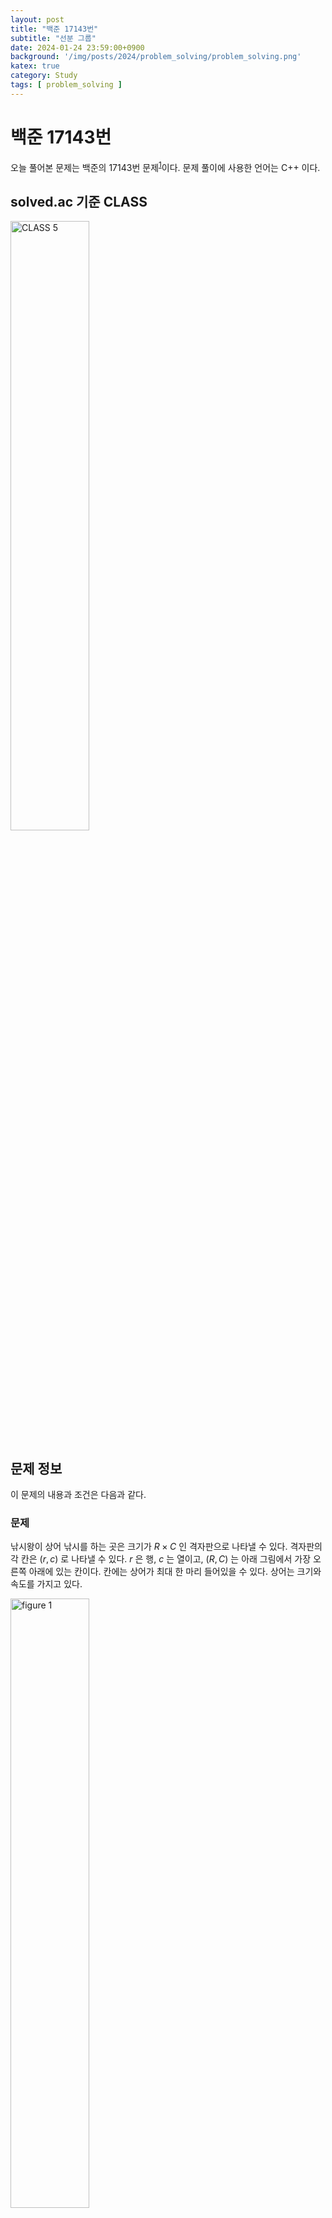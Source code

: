 ```yaml
---
layout: post
title: "백준 17143번"
subtitle: "선분 그룹"
date: 2024-01-24 23:59:00+0900
background: '/img/posts/2024/problem_solving/problem_solving.png'
katex: true
category: Study
tags: [ problem_solving ]
---
```


# 백준 17143번

오늘 풀어본 문제는 백준의 17143번 문제<sup>[1](#footnote_1)</sup>이다. 문제 풀이에 사용한 언어는 C++ 이다.

## solved.ac 기준 CLASS

<img src="https://static.solved.ac/class/c5.svg" width="50%" height="50%" alt="CLASS 5">

## 문제 정보

이 문제의 내용과 조건은 다음과 같다.

### 문제

낚시왕이 상어 낚시를 하는 곳은 크기가 $R \times C$ 인 격자판으로 나타낼 수 있다. 격자판의 각 칸은 $(r, c)$ 로 나타낼 수 있다. $r$ 은 행, $c$ 는 열이고, $(R, C)$ 는 아래 그림에서 가장 오른쪽 아래에 있는 칸이다. 칸에는 상어가 최대 한 마리 들어있을 수 있다. 상어는 크기와 속도를 가지고 있다.

<img src="https://upload.acmicpc.net/85c2ccad-e4b8-4397-9bd6-0ec73b0f44f8/" width="50%" height="50%" alt="figure 1">

낚시왕은 처음에 $1$ 번 열의 한 칸 왼쪽에 있다. 다음은 $1$ 초 동안 일어나는 일이며, 아래 적힌 순서대로 일어난다. 낚시왕은 가장 오른쪽 열의 오른쪽 칸에 이동하면 이동을 멈춘다.

1. 낚시왕이 오른쪽으로 한 칸 이동한다.

2. 낚시왕이 있는 열에 있는 상어 중에서 땅과 제일 가까운 상어를 잡는다. 상어를 잡으면 격자판에서 잡은 상어가 사라진다.

3. 상어가 이동한다.

상어는 입력으로 주어진 속도로 이동하고, 속도의 단위는 칸/초이다. 상어가 이동하려고 하는 칸이 격자판의 경계를 넘는 경우에는 방향을 반대로 바꿔서 속력을 유지한채로 이동한다.

왼쪽 그림의 상태에서 $1$ 초가 지나면 오른쪽 상태가 된다. 상어가 보고 있는 방향이 속도의 방향, 왼쪽 아래에 적힌 정수는 속력이다. 왼쪽 위에 상어를 구분하기 위해 문자를 적었다.

<img src="https://upload.acmicpc.net/d03be3c0-057d-47f7-9808-202ae36a3da3/" width="50%" height="50%" alt="figure 2">

상어가 이동을 마친 후에 한 칸에 상어가 두 마리 이상 있을 수 있다. 이때는 크기가 가장 큰 상어가 나머지 상어를 모두 잡아먹는다.

낚시왕이 상어 낚시를 하는 격자판의 상태가 주어졌을 때, 낚시왕이 잡은 상어 크기의 합을 구해보자.

### 입력

첫째 줄에 격자판의 크기 $R$, $C$ 와 상어의 수 $M$ 이 주어진다. $(2 \le R, C \le 100, 0 \le M \le R \times C)$

둘째 줄부터 $M$ 개의 줄에 상어의 정보가 주어진다. 상어의 정보는 다섯 정수 $r$, $c$, $s$, $d$, $z$ $(1 \le r \le R, 1 \le c \le C, 0 \le s \le 1000, 1 \le d \le 4, 1 \le z \le 10000)$ 로 이루어져 있다. $(r, c)$ 는 상어의 위치, $s$ 는 속력, $d$ 는 이동 방향, $z$ 는 크기이다. $d$ 가 $1$ 인 경우는 위, $2$ 인 경우는 아래, $3$ 인 경우는 오른쪽, $4$ 인 경우는 왼쪽을 의미한다.

두 상어가 같은 크기를 갖는 경우는 없고, 하나의 칸에 둘 이상의 상어가 있는 경우는 없다.

### 출력

낚시왕이 잡은 상어 크기의 합을 출력한다.

## 풀이과정

### 1번째 시도

문제를 읽으면서 힘든 구현 문제라는 것을 알 수 있었다. 우선 상어의 정보를 저장하는 구조체 `Shark` 를 만들고, 상어의 이동은 이동방향으로 좌표값을 더해준 뒤 왕복하는 데 필요한 칸 수의 나머지를 구하고, 그 값에 따라서 적절한 위치와 다음 이동 방향을 설정해주는 방식으로 구현하였다.

코드는 다음과 같이 작성하였다. 

```cpp
#include <bits/stdc++.h>

using namespace std;
using ll = long long;
using ull = unsigned long long;
using pll = pair<ll, ll>;

struct Shark {
    int row;
    int col;
    int dr;
    int dc;
    int size;

    Shark() : row(0), col(0), dr(0), dc(0), size(0) {}

    Shark(int r, int c, int s, int d, int z) : row(r), col(c), size(z) {
        switch (d) {
            case 1:
                dr = -s;
                dc = 0;
                break;
            case 2:
                dr = s;
                dc = 0;
                break;
            case 3:
                dr = 0;
                dc = s;
                break;
            case 4:
                dr = 0;
                dc = -s;
                break;
            default:
                break;
        }
    }

    void move(int R, int C) {
        row -= 1;
        col -= 1;

        row = (row + dr) % (2 * (R - 1));
        col = (col + dc) % (2 * (C - 1));

        if (row < 0) {
            row += 2 * (R - 1);
        }

        if (col < 0) {
            col += 2 * (C - 1);
        }

        if (row >= R) {
            dr = -dr;
            row = 2 * (R - 1) - row;
        }

        if (col >= C) {
            dc = -dc;
            col = 2 * (C - 1) - col;
        }

        row += 1;
        col += 1;
    }

    void clear() {
        row = 0;
        col = 0;
        dr = 0;
        dc = 0;
        size = 0;
    }
};

void printGrid(const vector<vector<Shark>>& ocean, int R, int C);

int main(void) {
    ios::sync_with_stdio(false);
    cin.tie(nullptr);
    cout.tie(nullptr);

    int R, C, M;
    cin >> R >> C >> M;

    queue<Shark> sharks;
    vector<vector<Shark>> ocean(R+1, vector<Shark>(C+1, Shark()));

    for (int i=0; i<M; i++) {
        int r, c, s, d, z;
        cin >> r >> c >> s >> d >> z;

        Shark shark(r, c, s, d, z);

        sharks.push(shark);
        ocean[r][c] = shark;
    }

    int result = 0;
    for (int hunt=1; hunt<=C; hunt++) {
        for (int r=1; r<=R; r++) {
            if (ocean[r][hunt].size > 0) {
                result += ocean[r][hunt].size;
                ocean[r][hunt].clear();
                break;
            }
        }

        queue<Shark> newSharks;
        queue<pair<int, int>> check;

        while (!sharks.empty()) {
            Shark curr = sharks.front();
            sharks.pop();

            if (ocean[curr.row][curr.col].size > 0) {
                ocean[curr.row][curr.col].clear();
                curr.move(R, C);
                newSharks.push(curr);
            }
        }

        while (!newSharks.empty()) {
            Shark curr = newSharks.front();
            newSharks.pop();

            if (ocean[curr.row][curr.col].size == 0) {
                check.emplace(curr.row, curr.col);
            }
            if (ocean[curr.row][curr.col].size < curr.size) {
                ocean[curr.row][curr.col] = curr;
            }
        }

        while (!check.empty()) {
            pair<int, int> curr = check.front();
            check.pop();

            sharks.push(ocean[curr.first][curr.second]);
        }
    }

    cout << result;

    return 0;
}

void printGrid(const vector<vector<Shark>>& ocean, int R, int C) {
    for (int r=1; r<=R; r++) {
        for (int c=1; c<=C; c++) {
            cout << ocean[r][c].size << " ";
        }
        cout << "\n";
    }
}
```

제출한 결과 '틀렸습니다' 가 떴다.

### 2번째 시도

로직을 되짚어 보는 과정에서 **많은** 구현 실수들이 있었다. 코드를 갈아엎는 과정에서 `Ocean` 클래스를 사용하는 대신 `vector<vector<Shark>>` 자료형을 직접 관리하는 방식으로 다시 구현하기로 했다...

코드는 다음과 같이 수정하였다.

```cpp
#include <bits/stdc++.h>

using namespace std;
using ll = long long;
using ull = unsigned long long;
using pll = pair<ll, ll>;

struct Shark {
    int row;
    int col;
    int dr;
    int dc;
    int size;

    Shark() : row(0), col(0), dr(0), dc(0), size(0) {}

    Shark(int r, int c, int s, int d, int z) : row(r), col(c), size(z) {
        switch (d) {
            case 1:
                dr = -s;
                dc = 0;
                break;
            case 2:
                dr = s;
                dc = 0;
                break;
            case 3:
                dr = 0;
                dc = s;
                break;
            case 4:
                dr = 0;
                dc = -s;
                break;
            default:
                break;
        }
    }

    void move(int R, int C) {
        row -= 1;
        col -= 1;

        row = (row + dr) % (2 * (R - 1));
        col = (col + dc) % (2 * (C - 1));

        if (row < 0) {
            row += 2 * (R - 1);
        }

        if (col < 0) {
            col += 2 * (C - 1);
        }

        if (row >= R) {
            dr = -dr;
            row = 2 * (R - 1) - row;
        }

        if (col >= C) {
            dc = -dc;
            col = 2 * (C - 1) - col;
        }

        row += 1;
        col += 1;
    }

    void clear() {
        row = 0;
        col = 0;
        dr = 0;
        dc = 0;
        size = 0;
    }
};

void printGrid(const vector<vector<Shark>>& ocean, int R, int C);

int main(void) {
    ios::sync_with_stdio(false);
    cin.tie(nullptr);
    cout.tie(nullptr);

    int R, C, M;
    cin >> R >> C >> M;

    queue<Shark> sharks;
    vector<vector<Shark>> ocean(R+1, vector<Shark>(C+1, Shark()));

    for (int i=0; i<M; i++) {
        int r, c, s, d, z;
        cin >> r >> c >> s >> d >> z;

        Shark shark(r, c, s, d, z);

        sharks.push(shark);
        ocean[r][c] = shark;
    }

    int result = 0;
    for (int hunt=1; hunt<=C; hunt++) {
        for (int r=1; r<=R; r++) {
            if (ocean[r][hunt].size > 0) {
                result += ocean[r][hunt].size;
                ocean[r][hunt].clear();
                break;
            }
        }

        queue<Shark> newSharks;
        queue<pair<int, int>> check;

        while (!sharks.empty()) {
            Shark curr = sharks.front();
            sharks.pop();

            if (ocean[curr.row][curr.col].size > 0) {
                ocean[curr.row][curr.col].clear();
                curr.move(R, C);
                newSharks.push(curr);
            }
        }

        while (!newSharks.empty()) {
            Shark curr = newSharks.front();
            newSharks.pop();

            if (ocean[curr.row][curr.col].size == 0) {
                check.emplace(curr.row, curr.col);
            }
            if (ocean[curr.row][curr.col].size < curr.size) {
                ocean[curr.row][curr.col] = curr;
            }
        }

        while (!check.empty()) {
            pair<int, int> curr = check.front();
            check.pop();

            sharks.push(ocean[curr.first][curr.second]);
        }
    }

    cout << result;

    return 0;
}

void printGrid(const vector<vector<Shark>>& ocean, int R, int C) {
    for (int r=1; r<=R; r++) {
        for (int c=1; c<=C; c++) {
            cout << ocean[r][c].size << " ";
        }
        cout << "\n";
    }
}
```

그러자 모든 테스트 케이스를 통과하고 '맞았습니다'가 나오는 것을 확인할 수 있었다.

## 마무리

너무 힘든 문제였다. 이렇게 구현이 빡센 문제는 정말 간만이었다. CLASS 5 에서 구현문제를 만난다는 건, 정말 큰 마음의 준비를 해야하는 일임을 다시 한 번 상기시키게 되었다.

그리고 다 풀어놓고 생각해보니, `ocean` 이 굳이 상어 전체의 정보를 담을 필요없이 크기 정보만 담아도 되지 않나? 라는 생각이 든다. 만약 내가 제출한 코드를 활용하고 싶은데 이 점이 거슬리는 사람은, 직접 수정하길 바란다. ~~This is left as an exercise to the reader.~~

오늘의 PS는 여기까지!

---
<a name="footnote_1">1</a>: <https://www.acmicpc.net/problem/17143>  